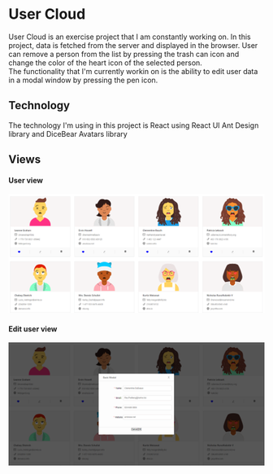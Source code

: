 # User Cloud

User Cloud is an exercise project that I am constantly working on.
In this project, data is fetched from the server and displayed in the browser.
User can remove a person from the list by pressing the trash can icon and change the color of the heart icon of the selected person.   
The functionality that I'm currently workin on is the ability to edit user data in a modal window by pressing the pen icon.

## Technology
The technology I'm using in this project is React using React UI Ant Design library and DiceBear Avatars library

## Views

#### User view


![User view](src/images/users.png)

#### Edit user view

![Edit user view](src/images/edituser.png)
